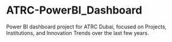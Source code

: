 # ATRC-PowerBI_Dashboard
Power BI dashboard project for ATRC Dubai, focused on Projects, Institutions, and Innovation Trends over the last few years.
